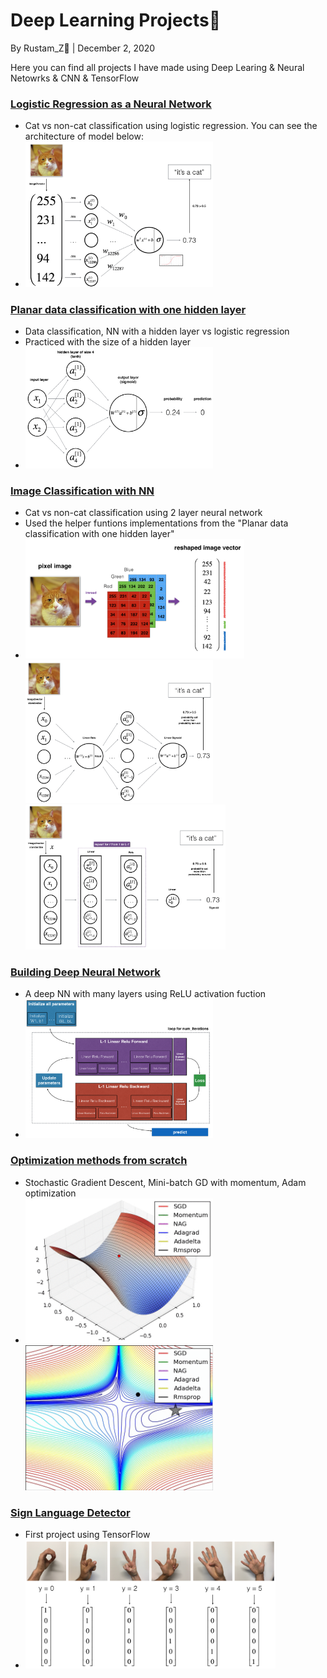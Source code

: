 # Deep Learning Projects🚀

By Rustam_Z🚀 | December 2, 2020

Here you can find all projects I have made using Deep Learing & Neural Netowrks & CNN & TensorFlow

### [Logistic Regression as a Neural Network](Logistic-Regression-as-a-Neural-Network)
- Cat vs non-cat classification using logistic regression. You can see the architecture of model below:
- <img src="img/LogReg_kiank.png" width=300>

### [Planar data classification with one hidden layer](Planar-data-classification-with-one-hidden-layer)
- Data classification, NN with a hidden layer vs logistic regression
- Practiced with the size of a hidden layer
- <img src="img/classification_kiank.png" width=300>

### [Image Classification with NN](Image-Classification-with-NN)
- Cat vs non-cat classification using 2 layer neural network
- Used the helper funtions implementations from the "Planar data classification with one hidden layer"
- <img src="img/imvectorkiank.png" width=350><img src="img/2layerNN_kiank.png" width=300><img src="img/LlayerNN_kiank.png" width=320>

### [Building Deep Neural Network](Building-Deep-Neural-Network)
- A deep NN with many layers using ReLU activation fuction
- <img src="img/final outline.png" width=300>

### [Optimization methods from scratch](Optimization_Methods) 
- Stochastic Gradient Descent, Mini-batch GD with momentum, Adam optimization
- <img src="img/opt1.gif" width=300><img src="img/opt2.gif" width=300>

### [Sign Language Detector](TensorFlow)
- First project using TensorFlow
- <img src="img/hands.png" width=400>